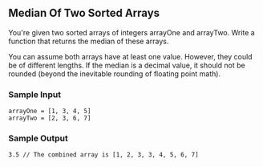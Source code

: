
## Median Of Two Sorted Arrays

You're given two sorted arrays of integers arrayOne and
arrayTwo. Write a function that returns the median of these
arrays.

You can assume both arrays have at least one value. However, they could
be of different lengths. If the median is a decimal value, it should not
be rounded (beyond the inevitable rounding of floating point math).

### Sample Input
```
arrayOne = [1, 3, 4, 5]
arrayTwo = [2, 3, 6, 7]
```

### Sample Output
```
3.5 // The combined array is [1, 2, 3, 3, 4, 5, 6, 7]
```
